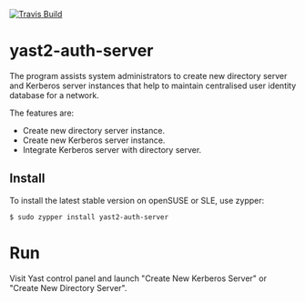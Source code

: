 [![Travis Build](https://travis-ci.org/yast/yast-auth-server.svg?branch=master)](https://travis-ci.org/yast/yast-auth-server)
# yast2-auth-server
The program assists system administrators to create new directory server and
Kerberos server instances that help to maintain centralised user identity
database for a network.

The features are:
  * Create new directory server instance.
  * Create new Kerberos server instance.
  * Integrate Kerberos server with directory server.

## Install
To install the latest stable version on openSUSE or SLE, use zypper:

    $ sudo zypper install yast2-auth-server

# Run
Visit Yast control panel and launch "Create New Kerberos Server" or "Create New Directory Server".